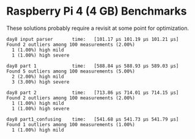 # Raspberry Pi 4 (4 GB) Benchmarks

These solutions probably require a revisit at some point for optimization.

```
day8 input parser       time:   [101.17 µs 101.19 µs 101.21 µs]
Found 2 outliers among 100 measurements (2.00%)
  1 (1.00%) high mild
  1 (1.00%) high severe

day8 part 1             time:   [588.84 µs 588.93 µs 589.03 µs]
Found 5 outliers among 100 measurements (5.00%)
  2 (2.00%) high mild
  3 (3.00%) high severe

day8 part 2             time:   [713.86 µs 714.01 µs 714.15 µs]
Found 2 outliers among 100 measurements (2.00%)
  1 (1.00%) high mild
  1 (1.00%) high severe

day8 part1_confusing    time:   [541.68 µs 541.73 µs 541.79 µs]
Found 1 outliers among 100 measurements (1.00%)
  1 (1.00%) high mild
```
